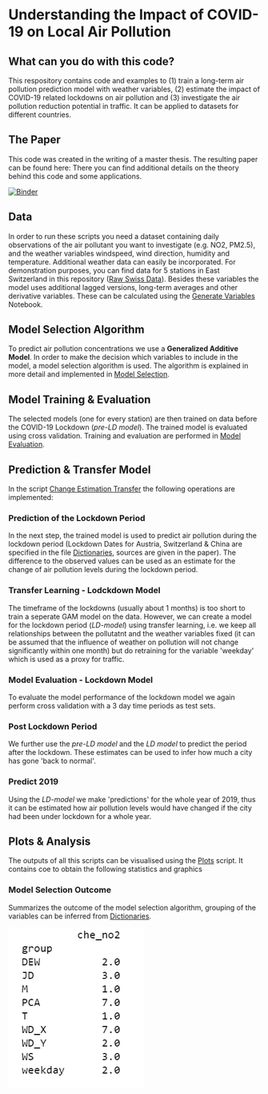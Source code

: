 # Understanding the Impact of COVID-19 on Local Air Pollution


## What can you do with this code?
This respository contains code and examples to (1) train a long-term air pollution prediction model with weather variables, (2) estimate the impact of COVID-19 related lockdowns on air pollution and (3) investigate the air pollution reduction potential in traffic. It can be applied to datasets for different countries.



## The Paper
This code was created in the writing of a master thesis. The resulting paper can be found here: There you can find additional details on the theory behind this code and some applications.


[![Binder](https://mybinder.org/badge_logo.svg)](https://mybinder.org/v2/gh/johanna-einsiedler/covid-19-air-pollution/HEAD)

## Data 
In order to run these scripts you need a dataset containing daily observations of the air pollutant you want to investigate (e.g. NO2, PM2.5), and the weather variables windspeed, wind direction, humidity and temperature. Additional weather data can easily be incorporated. 
For demonstration purposes, you can find data for 5 stations in East Switzerland in this repository ([Raw Swiss Data](./che/df_che.csv)).
Besides these variables the model uses additional lagged versions, long-term averages and other derivative variables. These can be calculated using the [Generate Variables](Generate_Variables.ipynb) Notebook. 


## Model Selection Algorithm
To predict air pollution concentrations we use a **Generalized Additive Model**. In order to make the decision which variables to include in the model, a model selection algorithm is used. The algorithm is explained in more detail and implemented in [Model Selection](Model_Selection.ipynb).

## Model Training & Evaluation
The selected models (one for every station) are then trained on data before the COVID-19 Lockdown (*pre-LD model*). The trained model is evaluated using cross validation. Training and evaluation are performed in [Model Evaluation](Model_Evaluation.ipynb).

## Prediction & Transfer Model
In the script [Change Estimation Transfer](Change_Estimation_Transfer.ipynb) the following operations are implemented:
### Prediction of the Lockdown Period
In the next step, the trained model is used to predict air pollution during the lockdown period (Lockdown Dates for Austria, Switzerland & China are specified in the file [Dictionaries](dictionaries.py), sources are given in the paper). The difference to the observed values can be used as an estimate for the change of air pollution levels during the lockdown period.

### Transfer Learning - Lodckdown Model
The timeframe of the lockdowns (usually about 1 months) is too short to train a seperate GAM model on the data. However, we can create a model for the lockdown period (*LD-model*) using transfer learning, i.e. we keep all relationships between the pollutatnt and the weather variables fixed (it can be assumed that the influence of weather on pollution will not change significantly within one month) but do retraining for the variable 'weekday' which is used as a proxy for traffic.

### Model Evaluation - Lockdown Model
To evaluate the model performance of the lockdown model we again perform cross validation with a 3 day time periods as test sets.

### Post Lockdown Period
We further use the *pre-LD model* and the *LD model* to predict the period after the lockdown. These estimates can be used to infer how much a city has gone 'back to normal'.

### Predict 2019
Using the *LD-model* we make 'predictions' for the whole year of 2019, thus it can be estimated how air pollution levels would have changed if the city had been under lockdown for a whole year.


## Plots & Analysis
The outputs of all this scripts can be visualised using the [Plots](Plots.ipynb) script. It contains coe to obtain the following statistics and graphics

### Model Selection Outcome
Summarizes the outcome of the model selection algorithm, grouping of the variables can be inferred from [Dictionaries](dictionaries.py).

![alt text](che/plots/table_model_selection.png)




